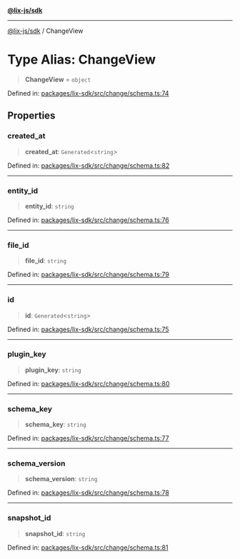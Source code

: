 [**@lix-js/sdk**](../README.md)

***

[@lix-js/sdk](../README.md) / ChangeView

# Type Alias: ChangeView

> **ChangeView** = `object`

Defined in: [packages/lix-sdk/src/change/schema.ts:74](https://github.com/opral/monorepo/blob/e7cabbd11b2cf40d5b5e9666e006c5433c18e5da/packages/lix-sdk/src/change/schema.ts#L74)

## Properties

### created\_at

> **created\_at**: `Generated`\<`string`\>

Defined in: [packages/lix-sdk/src/change/schema.ts:82](https://github.com/opral/monorepo/blob/e7cabbd11b2cf40d5b5e9666e006c5433c18e5da/packages/lix-sdk/src/change/schema.ts#L82)

***

### entity\_id

> **entity\_id**: `string`

Defined in: [packages/lix-sdk/src/change/schema.ts:76](https://github.com/opral/monorepo/blob/e7cabbd11b2cf40d5b5e9666e006c5433c18e5da/packages/lix-sdk/src/change/schema.ts#L76)

***

### file\_id

> **file\_id**: `string`

Defined in: [packages/lix-sdk/src/change/schema.ts:79](https://github.com/opral/monorepo/blob/e7cabbd11b2cf40d5b5e9666e006c5433c18e5da/packages/lix-sdk/src/change/schema.ts#L79)

***

### id

> **id**: `Generated`\<`string`\>

Defined in: [packages/lix-sdk/src/change/schema.ts:75](https://github.com/opral/monorepo/blob/e7cabbd11b2cf40d5b5e9666e006c5433c18e5da/packages/lix-sdk/src/change/schema.ts#L75)

***

### plugin\_key

> **plugin\_key**: `string`

Defined in: [packages/lix-sdk/src/change/schema.ts:80](https://github.com/opral/monorepo/blob/e7cabbd11b2cf40d5b5e9666e006c5433c18e5da/packages/lix-sdk/src/change/schema.ts#L80)

***

### schema\_key

> **schema\_key**: `string`

Defined in: [packages/lix-sdk/src/change/schema.ts:77](https://github.com/opral/monorepo/blob/e7cabbd11b2cf40d5b5e9666e006c5433c18e5da/packages/lix-sdk/src/change/schema.ts#L77)

***

### schema\_version

> **schema\_version**: `string`

Defined in: [packages/lix-sdk/src/change/schema.ts:78](https://github.com/opral/monorepo/blob/e7cabbd11b2cf40d5b5e9666e006c5433c18e5da/packages/lix-sdk/src/change/schema.ts#L78)

***

### snapshot\_id

> **snapshot\_id**: `string`

Defined in: [packages/lix-sdk/src/change/schema.ts:81](https://github.com/opral/monorepo/blob/e7cabbd11b2cf40d5b5e9666e006c5433c18e5da/packages/lix-sdk/src/change/schema.ts#L81)
